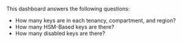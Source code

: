This dashboard answers the following questions:

- How many keys are in each tenancy, compartment, and region?
- How many HSM-Based keys are there?
- How many disabled keys are there?
